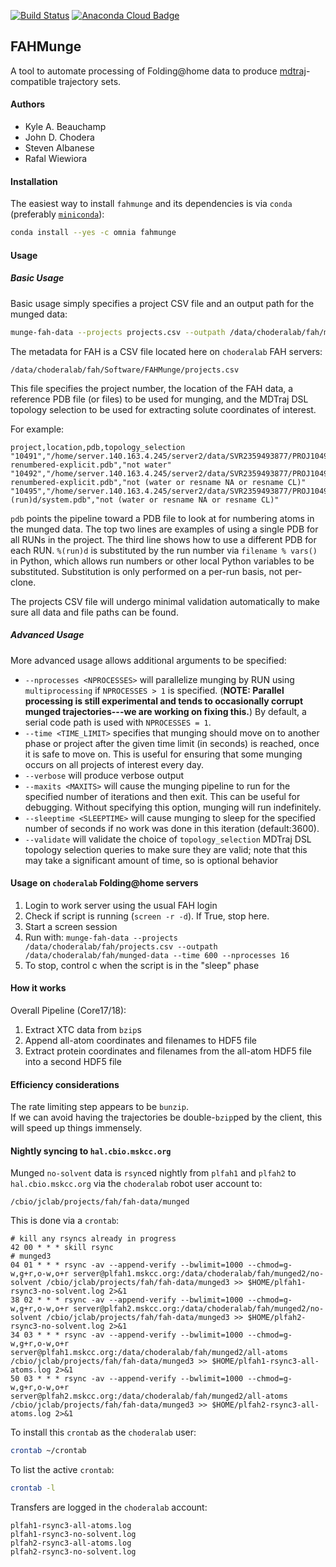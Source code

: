 [![Build Status](https://travis-ci.org/choderalab/fahmunge.png)](https://travis-ci.org/choderalab/fahmunge)
[![Anaconda Cloud Badge](https://anaconda.org/omnia/fahmunge/badges/version.svg)](https://anaconda.org/omnia/fahmunge)

## FAHMunge

A tool to automate processing of Folding@home data to produce [mdtraj](http://mdtraj.org/)-compatible trajectory sets.

#### Authors
* Kyle A. Beauchamp
* John D. Chodera
* Steven Albanese
* Rafal Wiewiora

#### Installation

The easiest way to install `fahmunge` and its dependencies is via `conda` (preferably [`miniconda`](http://conda.pydata.org/miniconda.html)):
```bash
conda install --yes -c omnia fahmunge
```

#### Usage

##### Basic Usage

Basic usage simply specifies a project CSV file and an output path for the munged data:
```bash
munge-fah-data --projects projects.csv --outpath /data/choderalab/fah/munged3 --nprocesses 16
```
The metadata for FAH is a CSV file located here on `choderalab` FAH servers:
```
/data/choderalab/fah/Software/FAHMunge/projects.csv
```
This file specifies the project number, the location of the FAH data, a reference PDB file (or files) to be used for munging, and the MDTraj DSL topology selection to be used for extracting solute coordinates of interest.

For example:
```
project,location,pdb,topology_selection
"10491","/home/server.140.163.4.245/server2/data/SVR2359493877/PROJ10491/","/home/server.140.163.4.245/server2/projects/GPU/p10491/topol-renumbered-explicit.pdb","not water"
"10492","/home/server.140.163.4.245/server2/data/SVR2359493877/PROJ10492/","/home/server.140.163.4.245/server2/projects/GPU/p10492/topol-renumbered-explicit.pdb","not (water or resname NA or resname CL)"
"10495","/home/server.140.163.4.245/server2/data/SVR2359493877/PROJ10492/","/home/server.140.163.4.245/server2/projects/GPU/p10495/MTOR_HUMAN_D0/RUN%(run)d/system.pdb","not (water or resname NA or resname CL)"
```
`pdb` points the pipeline toward a PDB file to look at for numbering atoms in the munged data.
The top two lines are examples of using a single PDB for all RUNs in the project.
The third line shows how to use a different PDB for each RUN.
`%(run)d` is substituted by the run number via `filename % vars()` in Python, which allows run numbers or other local Python variables to be substituted.
Substitution is only performed on a per-run basis, not per-clone.

The projects CSV file will undergo minimal validation automatically to make sure all data and file paths can be found.

##### Advanced Usage

More advanced usage allows additional arguments to be specified:
* `--nprocesses <NPROCESSES>` will parallelize munging by RUN using `multiprocessing` if `NPROCESSES > 1` is specified. (**NOTE: Parallel processing is still experimental and tends to occasionally corrupt munged trajectories---we are working on fixing this.**) By default, a serial code path is used with `NPROCESSES = 1`.
* `--time <TIME_LIMIT>` specifies that munging should move on to another phase or project after the given time limit (in seconds) is reached, once it is safe to move on.  This is useful for ensuring that some munging occurs on all projects of interest every day.
* `--verbose` will produce verbose output
* `--maxits <MAXITS>` will cause the munging pipeline to run for the specified number of iterations and then exit. This can be useful for debugging. Without specifying this option, munging will run indefinitely.
* `--sleeptime <SLEEPTIME>` will cause munging to sleep for the specified number of seconds if no work was done in this iteration (default:3600).
* `--validate` will validate the choice of `topology_selection` MDTraj DSL topology selection queries to make sure they are valid; note that this may take a significant amount of time, so is optional behavior

#### Usage on `choderalab` Folding@home servers

1.  Login to work server using the usual FAH login
2.  Check if script is running (`screen -r -d`).  If True, stop here.
3.  Start a screen session
4.  Run with: `munge-fah-data --projects /data/choderalab/fah/projects.csv --outpath /data/choderalab/fah/munged-data --time 600 --nprocesses 16`
5.  To stop, control c when the script is in the "sleep" phase

#### How it works

Overall Pipeline (Core17/18):

1.  Extract XTC data from `bzip`s
2.  Append all-atom coordinates and filenames to HDF5 file
3.  Extract protein coordinates and filenames from the all-atom HDF5 file into a second HDF5 file

#### Efficiency considerations

The rate limiting step appears to be `bunzip`.  
If we can avoid having the trajectories be double-`bzip`ped by the client, this will speed up things immensely.

#### Nightly syncing to `hal.cbio.mskcc.org`

Munged `no-solvent` data is `rsync`ed nightly from `plfah1` and `plfah2` to `hal.cbio.mskcc.org` via the `choderalab` robot user account to:
```
/cbio/jclab/projects/fah/fah-data/munged
```
This is done via a `crontab`:
```
# kill any rsyncs already in progress
42 00 * * * skill rsync
# munged3
04 01 * * * rsync -av --append-verify --bwlimit=1000 --chmod=g-w,g+r,o-w,o+r server@plfah1.mskcc.org:/data/choderalab/fah/munged2/no-solvent /cbio/jclab/projects/fah/fah-data/munged3 >> $HOME/plfah1-rsync3-no-solvent.log 2>&1
38 02 * * * rsync -av --append-verify --bwlimit=1000 --chmod=g-w,g+r,o-w,o+r server@plfah2.mskcc.org:/data/choderalab/fah/munged2/no-solvent /cbio/jclab/projects/fah/fah-data/munged3 >> $HOME/plfah2-rsync3-no-solvent.log 2>&1
34 03 * * * rsync -av --append-verify --bwlimit=1000 --chmod=g-w,g+r,o-w,o+r server@plfah1.mskcc.org:/data/choderalab/fah/munged2/all-atoms /cbio/jclab/projects/fah/fah-data/munged3 >> $HOME/plfah1-rsync3-all-atoms.log 2>&1
50 03 * * * rsync -av --append-verify --bwlimit=1000 --chmod=g-w,g+r,o-w,o+r server@plfah2.mskcc.org:/data/choderalab/fah/munged2/all-atoms /cbio/jclab/projects/fah/fah-data/munged3 >> $HOME/plfah2-rsync3-all-atoms.log 2>&1
```
To install this `crontab` as the `choderalab` user:
```bash
crontab ~/crontab
```
To list the active `crontab`:
```bash
crontab -l
```
Transfers are logged in the `choderalab` account:
```
plfah1-rsync3-all-atoms.log
plfah1-rsync3-no-solvent.log
plfah2-rsync3-all-atoms.log
plfah2-rsync3-no-solvent.log
```
